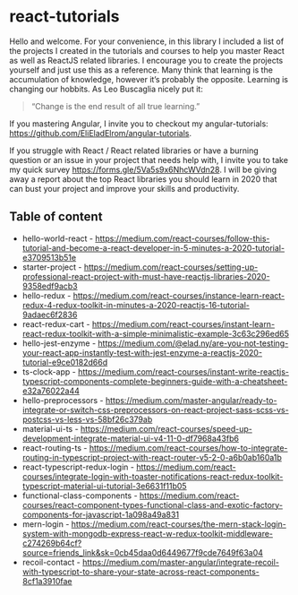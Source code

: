 # react-tutorials

Hello and welcome. For your convenience, in this library I included a list of the projects I created in the tutorials and courses to help you master React as well as ReactJS related libraries. I encourage you to create the projects yourself and just use this as a reference.
Many think that learning is the accumulation of knowledge, however it’s probably the opposite.  Learning is changing our hobbits.  As Leo Buscaglia nicely put it:

> “Change is the end result of all true learning.” 

If you mastering Angular, I invite you to checkout my angular-tutorials: https://github.com/EliEladElrom/angular-tutorials.

If you struggle with React / React related libraries or have a burning question or an issue in your project that needs help with, I invite you to take my quick survey https://forms.gle/5Va5s9x6NhcWVdn28. I will be giving away a report about the top React libraries you should learn in 2020 that can bust your project and improve your skills and productivity.

Table of content
----------------

* hello-world-react - https://medium.com/react-courses/follow-this-tutorial-and-become-a-react-developer-in-5-minutes-a-2020-tutorial-e3709513b51e
* starter-project - https://medium.com/react-courses/setting-up-professional-react-project-with-must-have-reactjs-libraries-2020-9358edf9acb3
* hello-redux - https://medium.com/react-courses/instance-learn-react-redux-4-redux-toolkit-in-minutes-a-2020-reactjs-16-tutorial-9adaec6f2836
* react-redux-cart - https://medium.com/react-courses/instant-learn-react-redux-toolkit-with-a-simple-minimalistic-example-3c63c296ed65
* hello-jest-enzyme - https://medium.com/@elad.ny/are-you-not-testing-your-react-app-instantly-test-with-jest-enzyme-a-reactjs-2020-tutorial-e9ce0182d66d
* ts-clock-app - https://medium.com/react-courses/instant-write-reactjs-typescript-components-complete-beginners-guide-with-a-cheatsheet-e32a76022a44
* hello-preprocessors - https://medium.com/master-angular/ready-to-integrate-or-switch-css-preprocessors-on-react-project-sass-scss-vs-postcss-vs-less-vs-58bf26c379ab
* material-ui-ts - https://medium.com/react-courses/speed-up-development-integrate-material-ui-v4-11-0-df7968a43fb6
* react-routing-ts - https://medium.com/react-courses/how-to-integrate-routing-in-typescript-project-with-react-router-v5-2-0-a6b0ab160a1b
* react-typescript-redux-login - https://medium.com/react-courses/integrate-login-with-toaster-notifications-react-redux-toolkit-typescript-material-ui-tutorial-3e6631f11b05
* functional-class-components - https://medium.com/react-courses/react-component-types-functional-class-and-exotic-factory-components-for-javascript-1a098a49a831
* mern-login - https://medium.com/react-courses/the-mern-stack-login-system-with-mongodb-express-react-w-redux-toolkit-middleware-c274269b64cf?source=friends_link&sk=0cb45daa0d6449677f9cde7649f63a04
* recoil-contact - https://medium.com/master-angular/integrate-recoil-with-typescript-to-share-your-state-across-react-components-8cf1a3910fae
